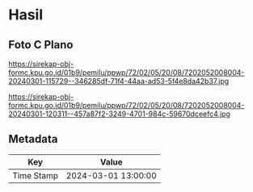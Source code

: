 # Hasil

## Foto C Plano

https://sirekap-obj-formc.kpu.go.id/01b9/pemilu/ppwp/72/02/05/20/08/7202052008004-20240301-115729--346285df-71f4-44aa-ad53-5f4e8da42b37.jpg

https://sirekap-obj-formc.kpu.go.id/01b9/pemilu/ppwp/72/02/05/20/08/7202052008004-20240301-120311--457a87f2-3249-4701-984c-59670dceefc4.jpg


## Metadata

| Key        | Value               |
| ---------- | ------------------- |
| Time Stamp | 2024-03-01 13:00:00 |



